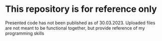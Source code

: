 # This repository is for reference only
Presented code has not been published as of 30.03.2023.
Uploaded files are not meant to be functional together, but provide reference of my programming skills 

